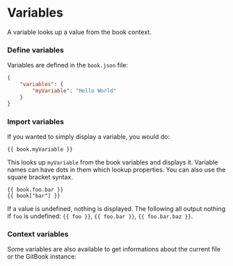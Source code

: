 # Variables

A variable looks up a value from the book context.

### Define variables

Variables are defined in the `book.json` file:

```json
{
    "variables": {
        "myVariable": "Hello World"   
    }
}
```

### Import variables

If you wanted to simply display a variable, you would do:

```
{{ book.myVariable }}
```

This looks up `myVariable` from the book variables and displays it. Variable names can have dots in them which lookup properties. You can also use the square bracket syntax.

```
{{ book.foo.bar }}
{{ book["bar"] }}
```

If a value is undefined, nothing is displayed. The following all output nothing if `foo` is undefined: `{{ foo }}`, `{{ foo.bar }}`, `{{ foo.bar.baz }}`.


### Context variables

Some variables are also available to get informations about the current file or the GitBook instance:






